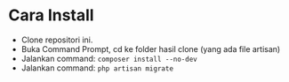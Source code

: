 <h1> Cara Install </h1>
<ul>
<li>Clone repositori ini.</li>
<li>Buka Command Prompt, cd ke folder hasil clone (yang ada file artisan)</li>
<li>Jalankan command: <code>composer install --no-dev</code></li>
<li>Jalankan command: <code>php artisan migrate</code></li>
</ul>
